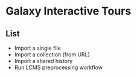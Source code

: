 # Galaxy Interactive Tours

## List

- Import a single file <!--galaxy_importdata.yaml [Yann]-->
- Import a collection (from URL) <!--import_collection_from_URL.yaml [Romain]-->
- Import a shared history <!--shared_history.yaml [Romain]-->
- Run LCMS preprocessing workflow <!--LCMS_preprocessing.yaml [Romain]-->
